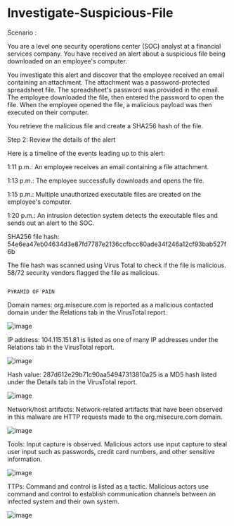 # Investigate-Suspicious-File

Scenario :

You are a level one security operations center (SOC) analyst at a financial services company. You have received an alert about a suspicious file being downloaded on an employee's computer. 

You investigate this alert and discover that the employee received an email containing an attachment. The attachment was a password-protected spreadsheet file. The spreadsheet's password was provided in the email. The employee downloaded the file, then entered the password to open the file. When the employee opened the file, a malicious payload was then executed on their computer. 

You retrieve the malicious file and create a SHA256 hash of the file.


Step 2: Review the details of the alert

Here is a timeline of the events leading up to this alert:

1:11 p.m.: An employee receives an email containing a file attachment.

1:13 p.m.: The employee successfully downloads and opens the file.

1:15 p.m.: Multiple unauthorized executable files are created on the employee's computer.

1:20 p.m.: An intrusion detection system detects the executable files and sends out an alert to the SOC.

SHA256 file hash: 54e6ea47eb04634d3e87fd7787e2136ccfbcc80ade34f246a12cf93bab527f6b


The file hash was scanned using Virus Total to check if the file is malicious. 58/72 security vendors flagged the file as malicious.


                                                                                                          PYRAMID OF PAIN
  

Domain names: org.misecure.com is reported as a malicious contacted domain under the Relations tab in the VirusTotal report.

![image](https://github.com/user-attachments/assets/8d98c118-6b12-46be-88c0-7068cbbf529d)


IP address: 104.115.151.81 is listed as one of many IP addresses under the Relations tab in the VirusTotal report. 

![image](https://github.com/user-attachments/assets/553a2111-7998-4189-9e80-38e58db194e5)


Hash value: 287d612e29b71c90aa54947313810a25 is a MD5 hash listed under the Details tab in the VirusTotal report.

![image](https://github.com/user-attachments/assets/3c6609af-2709-4200-830c-ad4cdd84dd3c)


Network/host artifacts: Network-related artifacts that have been observed in this malware are HTTP requests made to the org.misecure.com domain. 

![image](https://github.com/user-attachments/assets/afeb2384-899b-4d3d-b491-c91a3407cda6)

Tools: Input capture is observed. Malicious actors use input capture to steal user input such as passwords, credit card numbers, and other sensitive information.

![image](https://github.com/user-attachments/assets/684f6048-869c-4363-9495-8f9f49d888bb)


TTPs: Command and control is listed as a tactic. Malicious actors use command and control to establish communication channels between an infected system and their own system.


![image](https://github.com/user-attachments/assets/68ad5e49-43ed-43e2-8757-dcfe0cbb152b)








